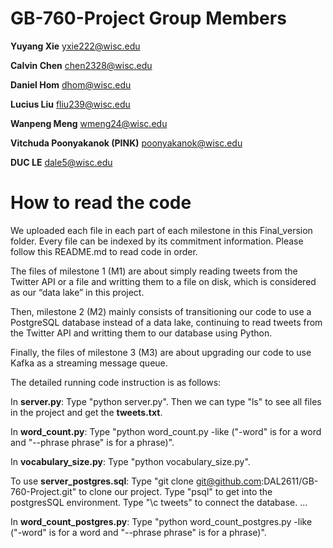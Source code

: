 # GB-760-Project Group Members
**Yuyang Xie** yxie222@wisc.edu

**Calvin Chen** chen2328@wisc.edu

**Daniel Hom** dhom@wisc.edu

**Lucius Liu** fliu239@wisc.edu

**Wanpeng Meng** wmeng24@wisc.edu

**Vitchuda Poonyakanok (PINK)** poonyakanok@wisc.edu

**DUC LE** dale5@wisc.edu


# How to read the code

We uploaded each file in each part of each milestone in this Final_version folder. Every file can be indexed by its commitment information. Please follow this README.md to read code in order.

The files of milestone 1 (M1) are about simply reading tweets from the Twitter API or a file and writting them to a file on disk, which is considered as our “data lake” in this project.

Then, milestone 2 (M2) mainly consists of transitioning our code to use a PostgreSQL database instead of a data lake, continuing to read tweets from the Twitter API and writting them to our database using Python.

Finally, the files of milestone 3 (M3) are about upgrading our code to use Kafka as a streaming message queue.

The detailed running code instruction is as follows:

In **server.py**: Type "python server.py". Then we can type "ls" to see all files in the project and get the **tweets.txt**.

In **word_count.py**: Type "python word_count.py -like ("-word" is for a word and "--phrase phrase" is for a phrase)".

In **vocabulary_size.py**: Type "python vocabulary_size.py".

To use **server_postgres.sql**:
Type "git clone git@github.com:DAL2611/GB-760-Project.git" to clone our project.
Type "psql" to get into the postgresSQL environment.
Type "\c tweets" to connect the database.
...

In **word_count_postgres.py**: Type "python word_count_postgres.py -like ("-word" is for a word and "--phrase phrase" is for a phrase)".
